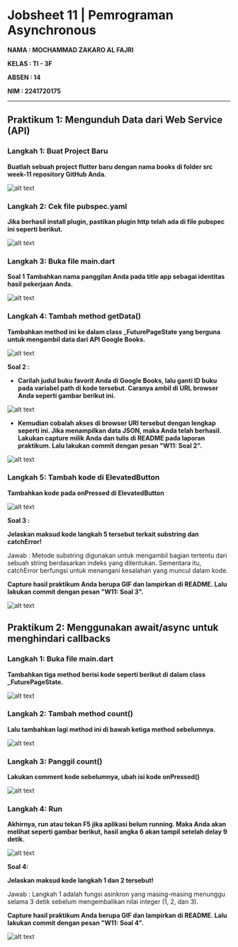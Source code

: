 # Jobsheet 11 | Pemrograman Asynchronous

**NAMA : MOCHAMMAD ZAKARO AL FAJRI**

**KELAS : TI - 3F**

**ABSEN : 14**

**NIM : 2241720175**

---
## Praktikum 1: Mengunduh Data dari Web Service (API)

### Langkah 1: Buat Project Baru

**Buatlah sebuah project flutter baru dengan nama books di folder src week-11 repository GitHub Anda.**

![alt text](assets/p1l1.png)

### Langkah 2: Cek file pubspec.yaml
**Jika berhasil install plugin, pastikan plugin http telah ada di file pubspec ini seperti berikut.**

![alt text](assets/p1l2.png)

### Langkah 3: Buka file main.dart

**Soal 1 Tambahkan nama panggilan Anda pada title app sebagai identitas hasil pekerjaan Anda.**

![alt text](assets/p1l3.png)

### Langkah 4: Tambah method getData()

**Tambahkan method ini ke dalam class _FuturePageState yang berguna untuk mengambil data dari API Google Books.**

![alt text](assets/p1l4.png)

**Soal 2 :** 

- **Carilah judul buku favorit Anda di Google Books, lalu ganti ID buku pada variabel path di kode tersebut. Caranya ambil di URL browser Anda seperti gambar berikut ini.**

![alt text](assets/p1l4a.png)

-  **Kemudian cobalah akses di browser URI tersebut dengan lengkap seperti ini. Jika menampilkan data JSON, maka Anda telah berhasil. Lakukan capture milik Anda dan tulis di README pada laporan praktikum. Lalu lakukan commit dengan pesan "W11: Soal 2".**

![alt text](assets/p1l4s2.png)

### Langkah 5: Tambah kode di ElevatedButton

**Tambahkan kode pada onPressed di ElevatedButton**

![alt text](assets/p1l5.png)

**Soal 3 :**

**Jelaskan maksud kode langkah 5 tersebut terkait substring dan catchError!**

Jawab : Metode substring digunakan untuk mengambil bagian tertentu dari sebuah string berdasarkan indeks yang ditentukan. Sementara itu, catchError berfungsi untuk menangani kesalahan yang muncul dalam kode.

**Capture hasil praktikum Anda berupa GIF dan lampirkan di README. Lalu lakukan commit dengan pesan "W11: Soal 3".**

![alt text](assets/p1l5s3.gif)

## Praktikum 2: Menggunakan await/async untuk menghindari callbacks

### Langkah 1: Buka file main.dart

**Tambahkan tiga method berisi kode seperti berikut di dalam class _FuturePageState.**

![alt text](assets/p2l1.png)

### Langkah 2: Tambah method count()

**Lalu tambahkan lagi method ini di bawah ketiga method sebelumnya.**

![alt text](assets/p2l2.png)

### Langkah 3: Panggil count()

**Lakukan comment kode sebelumnya, ubah isi kode onPressed()**

![alt text](assets/p2l3.png)

### Langkah 4: Run

**Akhirnya, run atau tekan F5 jika aplikasi belum running. Maka Anda akan melihat seperti gambar berikut, hasil angka 6 akan tampil setelah delay 9 detik.**

![alt text](assets/p2l4.gif)

**Soal 4:**

**Jelaskan maksud kode langkah 1 dan 2 tersebut!**

Jawab : Langkah 1 adalah fungsi asinkron yang masing-masing menunggu selama 3 detik sebelum mengembalikan nilai integer (1, 2, dan 3).

**Capture hasil praktikum Anda berupa GIF dan lampirkan di README. Lalu lakukan commit dengan pesan "W11: Soal 4".**

![alt text](assets/p2l4.gif)
